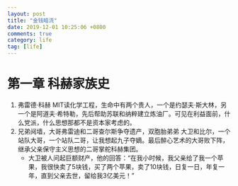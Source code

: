 ```yaml
---
layout: post
title: "金钱暗流"
date: 2019-12-01 10:25:06 +0800
comments: true
category: life
tag: [life]
---
```


# 第一章 科赫家族史

1. 弗雷德·科赫  MIT读化学工程，生命中有两个贵人，一个是约瑟夫·斯大林，另一个是阿道夫·希特勒，先后帮助苏联和纳粹建立炼油厂。可见在利益面前，什么党派，什么思想那都不是资本家考虑的。
2. 兄弟阋墙，大哥弗雷迪和二哥查尔斯争夺遗产，双胞胎弟弟 大卫和比尔，一个站队大哥，一个站队二哥，让我想起九子夺嫡。最后醉心艺术的大哥败下阵，继承父亲保守主义思想的二哥掌舵科赫集团。 
   - 大卫被人问起巨额财产，他的回答：“在我小时候，我父亲给了我一个苹果，我很快卖了5块钱，买了两个苹果，卖了10块钱，日复一日，年复一年，直到父亲去世，留给我3亿美元！”

